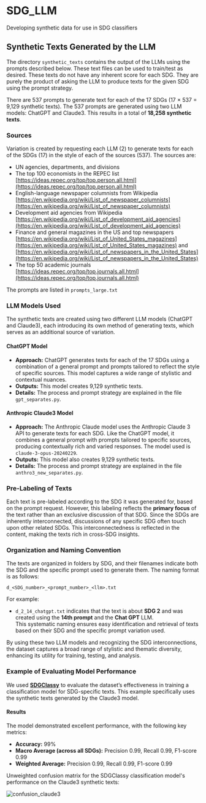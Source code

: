 # SDG_LLM
Developing synthetic data for use in SDG classifiers

## Synthetic Texts Generated by the LLM
The directory `synthetic_texts` contains the output of the LLMs using the prompts described below. These text files can be used to train/test as desired. These texts do not have any inherent score for each SDG. They are purely the product of asking the LLM to produce texts for the given SDG using the prompt strategy. 

There are 537 prompts to generate text for each of the 17 SDGs (17 × 537 = 9,129 synthetic texts). The 537 prompts are generated using two LLM models: ChatGPT and Claude3. This results in a total of **18,258 synthetic texts**.

### Sources
Variation is created by requesting each LLM (2) to generate texts for each of the SDGs (17) in the style of each of the sources (537). The sources are:
* UN agencies, departments, and divisions
* The top 100 economists in the REPEC list [https://ideas.repec.org/top/top.person.all.html](https://ideas.repec.org/top/top.person.all.html)  
* English-language newspaper columnists from Wikipedia [https://en.wikipedia.org/wiki/List_of_newspaper_columnists](https://en.wikipedia.org/wiki/List_of_newspaper_columnists)  
* Development aid agencies from Wikipedia [https://en.wikipedia.org/wiki/List_of_development_aid_agencies](https://en.wikipedia.org/wiki/List_of_development_aid_agencies)  
* Finance and general magazines in the US and top newspapers [https://en.wikipedia.org/wiki/List_of_United_States_magazines](https://en.wikipedia.org/wiki/List_of_United_States_magazines) and [https://en.wikipedia.org/wiki/List_of_newspapers_in_the_United_States](https://en.wikipedia.org/wiki/List_of_newspapers_in_the_United_States)  
* The top 50 academic journals [https://ideas.repec.org/top/top.journals.all.html](https://ideas.repec.org/top/top.journals.all.html)  

The prompts are listed in `prompts_large.txt`

### LLM Models Used
The synthetic texts are created using two different LLM models (ChatGPT and Claude3), each introducing its own method of generating texts, which serves as an additional source of variation. 

#### ChatGPT Model
* **Approach:** ChatGPT generates texts for each of the 17 SDGs using a combination of a general prompt and prompts tailored to reflect the style of specific sources. This model captures a wide range of stylistic and contextual nuances.
* **Outputs:** This model creates 9,129 synthetic texts.
* **Details:** The process and prompt strategy are explained in the file `gpt_separates.py`.

#### Anthropic Claude3 Model
* **Approach:** The Anthropic Claude model uses the Anthropic Claude 3 API to generate texts for each SDG. Like the ChatGPT model, it combines a general prompt with prompts tailored to specific sources, producing contextually rich and varied responses. The model used is `claude-3-opus-20240229`. 
* **Outputs:** This model also creates 9,129 synthetic texts.
* **Details:** The process and prompt strategy are explained in the file `anthro3_new_separates.py`.

### Pre-Labeling of Texts
Each text is pre-labeled according to the SDG it was generated for, based on the prompt request. However, this labeling reflects the **primary focus** of the text rather than an exclusive discussion of that SDG. Since the SDGs are inherently interconnected, discussions of any specific SDG often touch upon other related SDGs. This interconnectedness is reflected in the content, making the texts rich in cross-SDG insights.

### Organization and Naming Convention
The texts are organized in folders by SDG, and their filenames indicate both the SDG and the specific prompt used to generate them. The naming format is as follows:  
```
d_<SDG_number>_<prompt_number>_<llm>.txt
```
For example:  
* `d_2_14_chatgpt.txt` indicates that the text is about **SDG 2** and was created using the **14th prompt** and the **Chat GPT** LLM.  
This systematic naming ensures easy identification and retrieval of texts based on their SDG and the specific prompt variation used.

By using these two LLM models and recognizing the SDG interconnections, the dataset captures a broad range of stylistic and thematic diversity, enhancing its utility for training, testing, and analysis.

### Example of Evaluating Model Performance
We used **[SDGClassy](https://github.com/SeaCelo/SDGclassy)** to evaluate the dataset’s effectiveness in training a classification model for SDG-specific texts. This example specifically uses the synthetic texts generated by the Claude3 model.

#### Results
The model demonstrated excellent performance, with the following key metrics:
- **Accuracy:** 99%
- **Macro Average (across all SDGs):** Precision 0.99, Recall 0.99, F1-score 0.99
- **Weighted Average:** Precision 0.99, Recall 0.99, F1-score 0.99

Unweighted confusion matrix for the SDGClassy classification model's performance on the Claude3 synthetic texts:

![confusion_claude3](https://github.com/user-attachments/assets/92764c69-b52b-4a49-9afc-32f1efdb2dc5)



